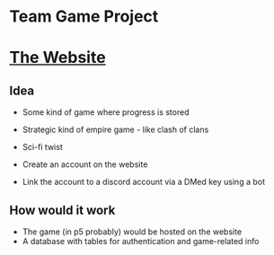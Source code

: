 # Team Game Project
[The Website](conquer-galaxy.herokuapp.com "This is a link to the website.")
=======

## Idea
* Some kind of game where progress is stored
* Strategic kind of empire game - like clash of clans
* Sci-fi twist 

* Create an account on the website
* Link the account to a discord account via a DMed key using a bot
## How would it work
* The game (in p5 probably) would be hosted on the website
* A database with tables for authentication and game-related info
